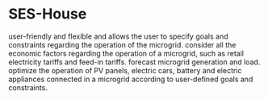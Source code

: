 # SES-House
user-friendly and flexible and allows the user to specify goals and constraints regarding the operation of the microgrid. consider all the economic factors regarding the operation of a microgrid, such as retail electricity tariffs and feed-in tariffs. forecast microgrid generation and load. optimize the operation of PV panels, electric cars, battery and electric appliances connected in a microgrid according to user-defined goals and constraints.
